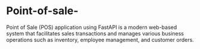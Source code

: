 # Point-of-sale-
Point of Sale (POS) application using FastAPI is a modern web-based system that facilitates sales transactions and manages various business operations such as inventory, employee management, and customer orders.
